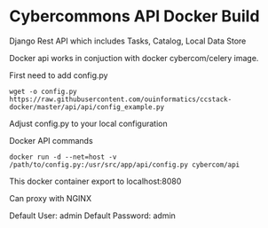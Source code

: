 Cybercommons API Docker Build 
===
Django Rest API which includes Tasks, Catalog, Local Data Store


Docker api works in conjuction with docker cybercom/celery image.

First need to add config.py 

    wget -o config.py https://raw.githubusercontent.com/ouinformatics/ccstack-docker/master/api/api/config_example.py

Adjust config.py to your local configuration

Docker API commands

    docker run -d --net=host -v /path/to/config.py:/usr/src/app/api/config.py cybercom/api

This docker container export to localhost:8080
 
Can proxy with NGINX

Default User: admin
Default Password: admin
